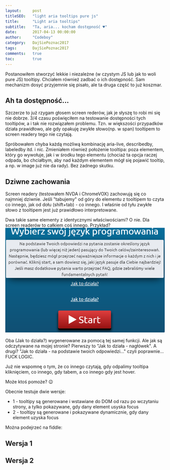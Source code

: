 ```yaml
---
layout:     post
titleSEO:   "light aria tooltips pure js"
title:      "Light aria tooltips"
subtitle:   "Ta, aria... kocham dostępność ♥"
date:       2017-04-13 00:00:00
author:     "Codeboy"
category:   DajSiePoznac2017
tags:       DajSiePoznac2017
comments:   true
toc:        true
---
```

Postanowiłem stworzyć lekkie i niezależne (w czystym JS lub jak to woli pure JS) tooltipy. Chciałem również zadbać o ich dostępność. Sam mechanizm dosyć przyjemnie się pisało, ale ta druga część to już koszmar.

## Ah ta dostępność...

Szczerze to już rzygam głosem screen rederów, jak je słyszę to robi mi się nie dobrze. 3/4 czasu poświęciłem na testowanie dostępności tych tooltipów, a i tak nie rozwiązałem problemu. Tzn. w większości przypadków działa prawidłowo, ale gdy opakuję zwykłe słowo(np. w span) tooltipem to screen readery tego nie czytają.

Spróbowałem chyba każdą możliwą kombinację aria-live, describedby, labeledby itd. i nic. Zmieniałem również położenie tooltipa: poza elementem, który go wywołuje, jak i w środku tego elementu (chociaż ta opcja raczej odpada, bo chciałbym, aby nad każdym elementem mógł się pojawić tooltip, a np. w image już nie da rady). Bez żadnego skutku.

## Dziwne zachowania

Screen readery (testowałem NVDA i ChromeVOX) zachowują się co najmniej dziwnie. Jeśli "tabujemy" od góry do elementu z tooltipem to czyta co innego, jak od dołu (shift+tab) - co innego. I właśnie od tyłu zwykłe słowo z tooltipem jest już prawidłowo interpretowane.

Dwa takie same elementy z identycznymi właściwościami? O nie. Dla screen readerów to całkiem coś innego. Przykład?
![Dwa elementy span na stronie](/img/posts/dwa-elementy.png)

Oba (Jak to działa?) wygenerowane za pomocą tej samej funkcji. Ale jak są odczytywane na mojej stronie? Pierwszy to "Jak to działa - nagłówek". A drugi? "Jak to działa - na podstawie twoich odpowiedzi..." czyli poprawnie... FUCK LOGIC.

Już nie wspomnę o tym, że co innego czytają, gdy odpalimy tooltipa kliknięciem, co innego, gdy tabem, a co innego gdy jest hover.

Może ktoś pomoże? :wink:

Obecnie testuje dwie wersje:
* 1 - tooltipy są generowane i wstawiane do DOM od razu po wczytaniu strony, a tylko pokazywane, gdy dany element usyska focus
* 2 - tooltipy są generowane i pokazywane dynamicznie, gdy dany element uzyska focus

Można podejrzeć na fiddle:

## Wersja 1

<script async src="//jsfiddle.net/C0deboy/999rrzo1/embed/result,js,html,css/dark/"></script>

## Wersja 2

<script async src="//jsfiddle.net/C0deboy/nv2npbnm/embed/result,js,html,css/dark/"></script>